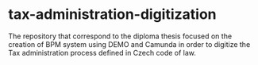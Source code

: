 # tax-administration-digitization
The repository that correspond to the diploma thesis focused on the creation of BPM system using DEMO and Camunda in order to digitize the  Tax administration process defined in Czech code of law.
